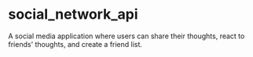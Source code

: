 # social_network_api
A social media application where users can share their thoughts, react to friends' thoughts, and create a friend list.
